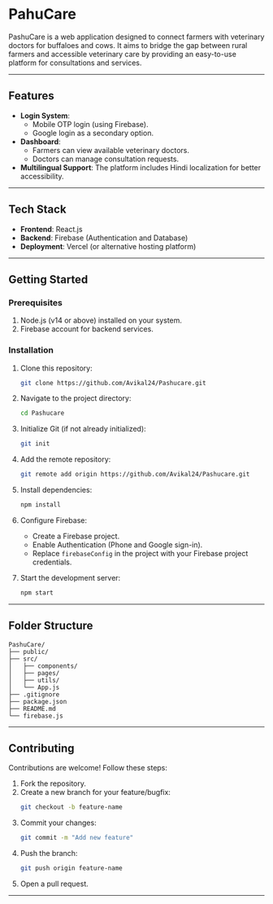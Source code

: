 # PahuCare

PashuCare is a web application designed to connect farmers with veterinary doctors for buffaloes and cows. It aims to bridge the gap between rural farmers and accessible veterinary care by providing an easy-to-use platform for consultations and services.

---

## Features
- **Login System**: 
  - Mobile OTP login (using Firebase).
  - Google login as a secondary option.
- **Dashboard**: 
  - Farmers can view available veterinary doctors.
  - Doctors can manage consultation requests.
- **Multilingual Support**: The platform includes Hindi localization for better accessibility.

---

## Tech Stack
- **Frontend**: React.js
- **Backend**: Firebase (Authentication and Database)
- **Deployment**: Vercel (or alternative hosting platform)

---

## Getting Started

### Prerequisites
1. Node.js (v14 or above) installed on your system.
2. Firebase account for backend services.

### Installation
1. Clone this repository:
   ```bash
   git clone https://github.com/Avikal24/Pashucare.git
   ```

2. Navigate to the project directory:
   ```bash
   cd Pashucare
   ```

3. Initialize Git (if not already initialized):
   ```bash
   git init
   ```

4. Add the remote repository:
   ```bash
   git remote add origin https://github.com/Avikal24/Pashucare.git
   ```

5. Install dependencies:
   ```bash
   npm install
   ```

6. Configure Firebase:
   - Create a Firebase project.
   - Enable Authentication (Phone and Google sign-in).
   - Replace `firebaseConfig` in the project with your Firebase project credentials.

7. Start the development server:
   ```bash
   npm start
   ```

---

## Folder Structure
```
PashuCare/
├── public/
├── src/
│   ├── components/
│   ├── pages/
│   ├── utils/
│   └── App.js
├── .gitignore
├── package.json
├── README.md
└── firebase.js
```

---

## Contributing
Contributions are welcome! Follow these steps:
1. Fork the repository.
2. Create a new branch for your feature/bugfix:
   ```bash
   git checkout -b feature-name
   ```
3. Commit your changes:
   ```bash
   git commit -m "Add new feature"
   ```
4. Push the branch:
   ```bash
   git push origin feature-name
   ```
5. Open a pull request.

---

